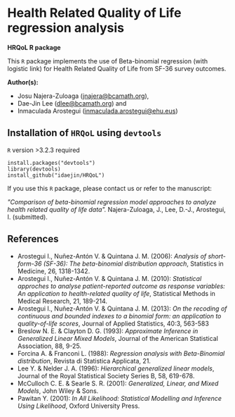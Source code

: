 # Health Related Quality of Life regression analysis

**HRQoL R package**

This `R` package implements the use of Beta-binomial regression (with logistic link) for Health Related Quality of Life from SF-36 survey outcomes.

**Author(s):** 
+ Josu Najera-Zuloaga (<jnajera@bcamath.org>), 
+ Dae-Jin Lee (<dlee@bcamath.org>) and 
+ Inmaculada Arostegui (<inmaculada.arostegui@ehu.eus>)


## Installation of  `HRQoL` using `devtools`

`R` version >3.2.3 required

```
install.packages("devtools")
library(devtools)
install_github("idaejin/HRQoL")
```

If you use this `R` package, please contact us or refer to the manuscript:

*"Comparison of beta-binomial regression model approaches to analyze health related quality of life data".* Najera-Zuloaga, J., Lee, D.-J., Arostegui, I. (submitted). 

## References
* Arostegui I., Nuñez-Antón V. & Quintana J. M. (2006): *Analysis of short-form-36 (SF-36): The beta-binomial distribution approach*, Statistics in Medicine, 26, 1318-1342.
* Arostegui I., Nuñez-Antón V. & Quintana J. M. (2010): *Statistical approches to analyse patient-reported outcome as response variables: An application to health-related quality of life*, Statistical Methods in Medical Research, 21, 189-214.
* Arostegui I., Nuñez-Antón V. & Quintana J. M. (2013): *On the recoding of continuous and bounded indexes to a binomial form: an application to quality-of-life scores*, Journal of Applied Statistics, 40:3, 563-583
* Breslow N. E. & Clayton D. G. (1993): *Approximate Inference in Generalized Linear Mixed Models*, Journal of the American Statistical Association, 88, 9-25.
* Forcina A. & Franconi L. (1988): *Regression analysis with Beta-Binomial distribution*, Revista di Statistica Applicata, 21. 
* Lee Y. & Nelder J. A. (1996): *Hierarchical generalized linear models*, Journal of the Royal Statistical Society Series B, 58, 619-678.
* McCulloch C. E. & Searle S. R. (2001): *Generalized, Linear, and Mixed Models*, John Wiley & Sons.
* Pawitan Y. (2001): *In All Likelihood: Statistical Modelling and Inference Using Likelihood*, Oxford University Press.

